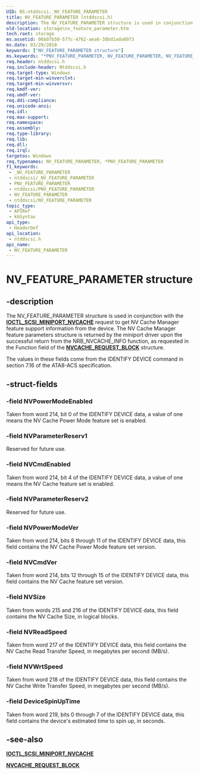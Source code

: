 ```yaml
---
UID: NS:ntddscsi._NV_FEATURE_PARAMETER
title: NV_FEATURE_PARAMETER (ntddscsi.h)
description: The NV_FEATURE_PARAMETER structure is used in conjunction with the IOCTL_SCSI_MINIPORT_NVCACHE request to get NV Cache Manager feature support information from the device.
old-location: storage\nv_feature_parameter.htm
tech.root: storage
ms.assetid: 06b07b50-577c-4762-aea6-38bd1ada8973
ms.date: 03/29/2018
keywords: ["NV_FEATURE_PARAMETER structure"]
ms.keywords: "*PNV_FEATURE_PARAMETER, NV_FEATURE_PARAMETER, NV_FEATURE_PARAMETER structure [Storage Devices], PNV_FEATURE_PARAMETER, PNV_FEATURE_PARAMETER structure pointer [Storage Devices], _NV_FEATURE_PARAMETER, ntddscsi/NV_FEATURE_PARAMETER, ntddscsi/PNV_FEATURE_PARAMETER, storage.nv_feature_parameter, structs-nvcache_ac844d4b-783b-4248-8699-353eef5a3d52.xml"
req.header: ntddscsi.h
req.include-header: Ntddscsi.h
req.target-type: Windows
req.target-min-winverclnt: 
req.target-min-winversvr: 
req.kmdf-ver: 
req.umdf-ver: 
req.ddi-compliance: 
req.unicode-ansi: 
req.idl: 
req.max-support: 
req.namespace: 
req.assembly: 
req.type-library: 
req.lib: 
req.dll: 
req.irql: 
targetos: Windows
req.typenames: NV_FEATURE_PARAMETER, *PNV_FEATURE_PARAMETER
f1_keywords:
 - _NV_FEATURE_PARAMETER
 - ntddscsi/_NV_FEATURE_PARAMETER
 - PNV_FEATURE_PARAMETER
 - ntddscsi/PNV_FEATURE_PARAMETER
 - NV_FEATURE_PARAMETER
 - ntddscsi/NV_FEATURE_PARAMETER
topic_type:
 - APIRef
 - kbSyntax
api_type:
 - HeaderDef
api_location:
 - ntddscsi.h
api_name:
 - NV_FEATURE_PARAMETER
---
```


# NV_FEATURE_PARAMETER structure

## -description

The NV_FEATURE_PARAMETER structure is used in conjunction with the [**IOCTL_SCSI_MINIPORT_NVCACHE**](./ni-ntddscsi-ioctl_scsi_miniport_nvcache.md) request to get NV Cache Manager feature support information from the device. The NV Cache Manager feature parameters structure is returned by the miniport driver upon the successful return from the NRB_NVCACHE_INFO function, as requested in the Function field of the [**NVCACHE_REQUEST_BLOCK**](./ns-ntddscsi-_nvcache_request_block.md) structure.

The values in these fields come from the IDENTIFY DEVICE command in section 7.16 of the ATA8-ACS specification.

## -struct-fields

### -field NVPowerModeEnabled

Taken from word 214, bit 0 of the IDENTIFY DEVICE data, a value of one means the NV Cache Power Mode feature set is enabled.

### -field NVParameterReserv1

Reserved for future use.

### -field NVCmdEnabled

Taken from word 214, bit 4 of the IDENTIFY DEVICE data, a value of one means the NV Cache feature set is enabled.

### -field NVParameterReserv2

Reserved for future use.

### -field NVPowerModeVer

Taken from word 214, bits 8 through 11 of the IDENTIFY DEVICE data, this field contains the NV Cache Power Mode feature set version.

### -field NVCmdVer

Taken from word 214, bits 12 through 15 of the IDENTIFY DEVICE data, this field contains the NV Cache feature set version.

### -field NVSize

Taken from words 215 and 216 of the IDENTIFY DEVICE data, this field contains the NV Cache Size, in logical blocks.

### -field NVReadSpeed

Taken from word 217 of the IDENTIFY DEVICE data, this field contains the NV Cache Read Transfer Speed, in megabytes per second (MB/s).

### -field NVWrtSpeed

Taken from word 218 of the IDENTIFY DEVICE data, this field contains the NV Cache Write Transfer Speed, in megabytes per second (MB/s).

### -field DeviceSpinUpTime

Taken from word 219, bits 0 through 7 of the IDENTIFY DEVICE data, this field contains the device's estimated time to spin up, in seconds.

## -see-also

[**IOCTL_SCSI_MINIPORT_NVCACHE**](./ni-ntddscsi-ioctl_scsi_miniport_nvcache.md)

[**NVCACHE_REQUEST_BLOCK**](./ns-ntddscsi-_nvcache_request_block.md)